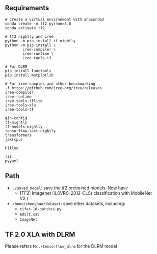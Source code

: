 ## Requirements
```shell
# Create a virtual environment with anaconda3
conda create -n tf2 python=3.8
conda activate tf2

# tf2 nightly and iree
python -m pip install tf-nightly
python -m pip install \
		iree-compiler \
		iree-runtime \
		iree-tools-tf

# For DLRM
pip install functools
pip install matplotlib

# For iree-samples and other benchmarking
-f https://github.com/iree-org/iree/releases
iree-compiler
iree-runtime
iree-tools-tflite
iree-tools-xla
iree-tools-tf

gin-config
tf-nightly
tf-models-nightly
tensorflow-text-nightly
transformers
jax[cpu]

Pillow

lit
pyyaml
```

## Path
- `./saved_model`: save the tf2 pretrained models. Now have 
	- [TF2] Imagenet (ILSVRC-2012-CLS) classification with MobileNet V2.)
- `/home/shenghao/dataset`: save other datasets, including:
	- `cifar-10-batches-py`
	- `adult.csv`
	- `ImageNet`

## TF 2.0 XLA with DLRM
Please refers to `./tensorflow_dlrm` for the DLRM model

